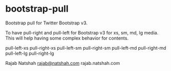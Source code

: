 bootstrap-pull
==============

   Bootstrap pull for Twitter Bootstrap v3.
   
   To have pull-right and pull-left for Bootstrap v3 for xs, sm, md, lg media.
   This will help having some complex behavior for contents.
   
   pull-left-xs
   pull-right-xs
   pull-left-sm
   pull-right-sm
   pull-left-md
   pull-right-md
   pull-left-lg
   pull-right-lg
 
   Rajab Natshah  rajab@natshah.com   rajab.natshah.com 
